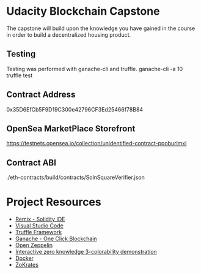 # Udacity Blockchain Capstone

The capstone will build upon the knowledge you have gained in the course in order to build a decentralized housing product. 

## Testing
Testing was performed with ganache-cli and truffle.
ganache-cli -a 10
truffle test

## Contract Address
0x35D6EfCb5F9D19C300e42796CF3Ed25466f78B84

## OpenSea MarketPlace Storefront
https://testnets.opensea.io/collection/unidentified-contract-ppoburlmxl

## Contract ABI
./eth-contracts/build/contracts/SolnSquareVerifier.json

# Project Resources

* [Remix - Solidity IDE](https://remix.ethereum.org/)
* [Visual Studio Code](https://code.visualstudio.com/)
* [Truffle Framework](https://truffleframework.com/)
* [Ganache - One Click Blockchain](https://truffleframework.com/ganache)
* [Open Zeppelin ](https://openzeppelin.org/)
* [Interactive zero knowledge 3-colorability demonstration](http://web.mit.edu/~ezyang/Public/graph/svg.html)
* [Docker](https://docs.docker.com/install/)
* [ZoKrates](https://github.com/Zokrates/ZoKrates)
